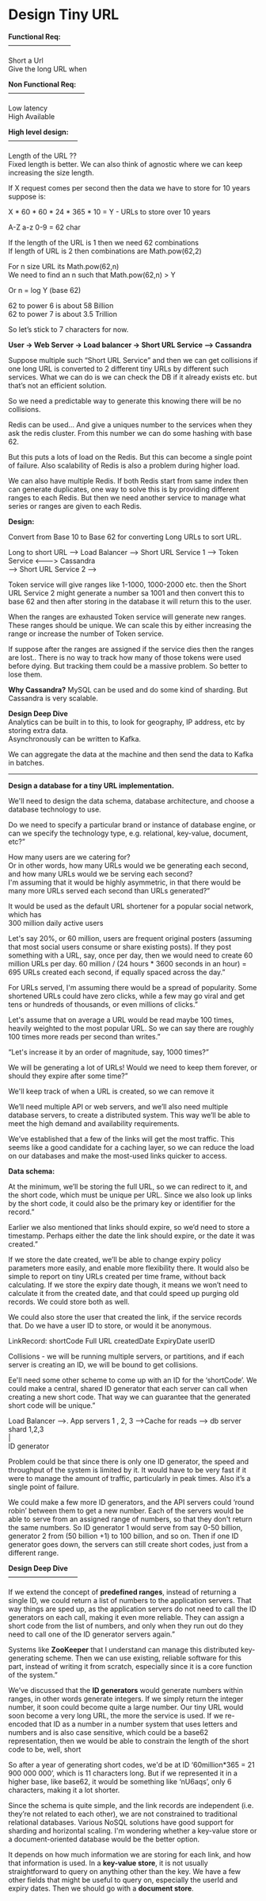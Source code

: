 # Design Tiny URL

**Functional Req:**  
—————————

Short a Url  
Give the long URL when  


**Non Functional Req:**  
———————————

Low latency  
High Available  


**High level design:**  
——————————

Length of the URL ??   
Fixed length is better. We can also think of agnostic where we can keep increasing the size length.  
  
If X request comes per second then the data we have to store for 10 years suppose is:  
  
X * 60 * 60 * 24 * 365 * 10 = Y  - URLs to store over 10 years  
  
A-Z a-z 0-9 = 62 char  
  
If the length of the URL is 1 then we need 62 combinations  
If length of URL is 2 then combinations are Math.pow(62,2)  
  
For n size URL its Math.pow(62,n)  
We need to find an n such that Math.pow(62,n) > Y  
  
Or n = log Y (base 62)  
  
62 to power 6 is about 58 Billion  
62 to power 7 is about 3.5 Trillion  
  
So let’s stick to 7 characters for now.  
  
**User -> Web Server -> Load balancer -> Short URL Service —> Cassandra** 
  
Suppose multiple such “Short URL Service” and then we can get collisions if one long URL is converted to 2 different tiny URLs by different such services. What we can do is we can check the DB if it already exists etc. but that’s not an efficient solution.  
  
So we need a predictable way to generate this knowing there will be no collisions.   
  
Redis can be used… And give a uniques number to the services when they ask the redis cluster. From this number we can do some hashing with base 62.   
  
But this puts a lots of load on the Redis. But this can become a single point of failure. Also scalability of Redis is also a problem during higher load.  
  
We can also have multiple Redis. If both Redis start from same index then can generate duplicates, one way to solve this is by providing different ranges to each Redis. But then we need another service to manage what series or ranges are given to each Redis.   

  
**Design:**   
  
Convert from Base 10 to Base 62 for converting Long URLs to sort URL.   
  
  
Long to short URL —> Load Balancer —> Short URL Service 1 ——> Token Service       <———> Cassandra  
								                  —> Short URL Service 2 ——>  

Token service will give ranges like 1-1000, 1000-2000 etc. then the Short URL Service 2 might generate a number sa 1001 and then convert this to base 62 and then after storing in the database it will return this to the user. 

When the ranges are exhausted Token service will generate new ranges. These ranges should be unique.
We can scale this by either increasing the range or increase the number of Token service.

If suppose after the ranges are assigned if the service dies then the ranges are lost.. There is no way to track how many of those tokens were used before dying. But tracking them could be a massive problem. So better to lose them.

**Why Cassandra?**
MySQL can be used and do some kind of sharding. But Cassandra is very scalable.  

**Design Deep Dive**  
Analytics can be built in to this, to look for geography, IP address, etc by storing extra data.  
Asynchronously can be written to Kafka.  

We can aggregate the data at the machine and then send the data to Kafka in batches.  

****************************************************************************

**Design a database for a tiny URL implementation.**

We'll need to design the data schema, database architecture, and choose a database technology to use.  
  
Do we need to specify a particular brand or instance of database engine, or can we specify the technology type, e.g. relational, key-value, document, etc?”  
  
How many users are we catering for?  
Or in other words, how many URLs would we be generating each second, and how many URLs would we be serving each second?  
I'm assuming that it would be highly asymmetric, in that there would be many more URLs served each second than URLs generated?”  
  
It would be used as the default URL shortener for a popular social network, which has    
300 million daily active users    
  
Let's say 20%, or 60 million, users are frequent original posters (assuming that most social users consume or share existing posts). If they post something with a URL, say, once per day, then we would need to create 60 million URLs per day. 60 million / (24 hours * 3600 seconds in an hour) = 695 URLs created each second, if equally spaced across the day.”   


For URLs served, I'm assuming there would be a spread of popularity. Some shortened URLs could have zero clicks, while a few may go viral and get tens or hundreds of thousands, or even millions of clicks.”  

Let's assume that on average a URL would be read maybe 100 times, heavily weighted to the most popular URL. So we can say there are roughly 100 times more reads per second than writes.”  

“Let's increase it by an order of magnitude, say, 1000 times?”

We will be generating a lot of URLs! Would we need to keep them forever, or should they expire after some time?”

We'll keep track of when a URL is created, so we can remove it

We’ll need multiple API or web servers, and we’ll also need multiple database servers, to create a distributed system. This way we’ll be able to meet the high demand and availability requirements.

We’ve established that a few of the links will get the most traffic. This seems like a good candidate for a caching layer, so we can reduce the load on our databases and make the most-used links quicker to access.

**Data schema:**

At the minimum, we’ll be storing the full URL, so we can redirect to it, and the short code, which must be unique per URL. Since we also look up links by the short code, it could also be the primary key or identifier for the record.”

Earlier we also mentioned that links should expire, so we’d need to store a timestamp. Perhaps either the date the link should expire, or the date it was created.”

If we store the date created, we’ll be able to change expiry policy parameters more easily, and enable more flexibility there. It would also be simple to report on tiny URLs created per time frame, without back calculating. If we store the expiry date though, it means we won’t need to calculate it from the created date, and that could speed up purging old records. We could store both as well.

We could also store the user that created the link, if the service records that. Do we have a user ID to store, or would it be anonymous.

LinkRecord:
shortCode
Full URL
createdDate
ExpiryDate
userID

Collisions - we will be running multiple servers, or partitions, and if each server is creating an ID, we will be bound to get collisions.

Ee'll need some other scheme to come up with an ID for the ‘shortCode’. We could make a central, shared ID generator that each server can call when creating a new short code. That way we can guarantee that the generated short code will be unique.”



Load Balancer —>. App servers 1 , 2, 3 —>Cache for reads ——> db server shard 1,2,3  
					|  
				ID generator  

Problem could be that since there is only one ID generator, the speed and throughput of the system is limited by it. It would have to be very fast if it were to manage the amount of traffic, particularly in peak times. Also it’s a single point of failure.  
  
We could make a few more ID generators, and the API servers could ‘round robin’ between them to get a new number. Each of the servers would be able to serve from an assigned range of numbers, so that they don't return the same numbers. So ID generator 1 would serve from say 0-50 billion, generator 2 from (50 billion +1) to 100 billion, and so on. Then if one ID generator goes down, the servers can still create short codes, just from a different range.  

**Design Deep Dive**  
——————————
  
If we extend the concept of **predefined ranges**, instead of returning a single ID, we could return a list of numbers to the application servers. That way things are sped up, as the application servers do not need to call the ID generators on each call, making it even more reliable. They can assign a short code from the list of numbers, and only when they run out do they need to call one of the ID generator servers again.”
  
Systems like **ZooKeeper** that I understand can manage this distributed key-generating scheme. Then we can use existing, reliable software for this part, instead of writing it from scratch, especially since it is a core function of the system.”
  
We’ve discussed that the **ID generators** would generate numbers within ranges, in other words generate integers. If we simply return the integer number, it soon could become quite a large number. Our tiny URL would soon become a very long URL, the more the service is used. If we re-encoded that ID as a number in a number system that uses letters and numbers and is also case sensitive, which could be a base62 representation, then we would be able to constrain the length of the short code to be, well, short
  
So after a year of generating short codes, we'd be at ID ‘60million*365 = 21 900 000 000’, which is 11 characters long. But if we represented it in a higher base, like base62, it would be something like ‘nU6aqs’, only 6 characters, making it a lot shorter.
  
Since the schema is quite simple, and the link records are independent (i.e. they’re not related to each other), we are not constrained to traditional relational databases. Various NoSQL solutions have good support for sharding and horizontal scaling. I'm wondering whether a key-value store or a document-oriented database would be the better option.
  
It depends on how much information we are storing for each link, and how that information is used. In a **key-value store**, it is not usually straightforward to query on anything other than the key. We have a few other fields that might be useful to query on, especially the userId and expiry dates. Then we should go with a **document store**.

